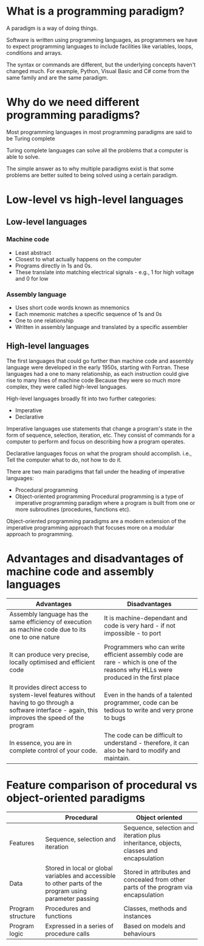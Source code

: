 
# What is a programming paradigm?
A paradigm is a way of doing things.

Software is written using programming languages, as programmers we have to expect programming languages to include facilities like variables, loops, conditions and arrays.

The syntax or commands are different, but the underlying concepts haven't changed much. For example, Python, Visual Basic and C# come from the same family and are the same paradigm.

# Why do we need different programming paradigms?
Most programming languages in most programming paradigms are said to be Turing complete

Turing complete languages can solve all the problems that a computer is able to solve.

The simple answer as to why multiple paradigms exist is that some problems are better suited to being solved using a certain paradigm.

# Low-level vs high-level languages

## Low-level languages
### Machine code
- Least abstract
- Closest to what actually happens on the computer
- Programs directly in 1s and 0s.
- These translate into matching electrical signals - e.g., 1 for high voltage and 0 for low
### Assembly language
- Uses short code words known as mnemonics
- Each mnemonic matches a specific sequence of 1s and 0s
- One to one relationship
- Written in assembly language and translated by a specific assembler

## High-level languages
The first languages that could go further than machine code and assembly language were developed in the early 1950s, starting with Fortran.
These languages had a one to many relationship, as each instruction could give rise to many lines of machine code
Because they were so much more complex, they were called high-level languages.

High-level languages broadly fit into two further categories:
- Imperative
- Declarative

Imperative languages use statements that change a program's state in the form of sequence, selection, iteration, etc. They consist of commands for a computer to perform and focus on describing how a program operates.

Declarative languages focus on what the program should accomplish. i.e., Tell the computer what to do, not how to do it.

There are two main paradigms that fall under the heading of imperative languages:
- Procedural programming
- Object-oriented programming
Procedural programming is a type of imperative programming paradigm where a program is built from one or more subroutines (procedures, functions etc).

Object-oriented programming paradigms are a modern extension of the imperative programming approach that focuses more on a modular approach to programming.



# Advantages and disadvantages of machine code and assembly languages
| Advantages | Disadvantages |
| ---- | ---- |
| Assembly language has the same efficiency of execution as machine code due to its one to one nature | It is machine-dependant and code is very hard - if not impossible - to port |
| It can produce very precise, locally optimised and efficient code | Programmers who can write efficient assembly code are rare - which is one of the reasons why HLLs were produced in the first place |
| It provides direct access to system-level features without having to go through a software interface - again, this improves the speed of the program | Even in the hands of a talented programmer, code can be tedious to write and very prone to bugs |
| In essence, you are in complete control of your code. | The code can be difficult to understand - therefore, it can also be hard to modify and maintain. |

# Feature comparison of procedural vs object-oriented paradigms
|  | Procedural | Object oriented |
| ---- | ---- | ---- |
| Features | Sequence, selection and iteration | Sequence, selection and iteration plus inheritance, objects, classes and encapsulation |
| Data | Stored in local or global variables and accessible to other parts of the program using parameter passing | Stored in attributes and concealed from other parts of the program via encapsulation |
| Program structure | Procedures and functions | Classes, methods and instances |
| Program logic | Expressed in a series of procedure calls | Based on models and behaviours |
